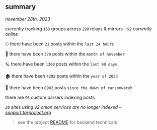 
## summary
_november 28th, 2023_

currently tracking `163` groups across `299` relays & mirrors - _`92` currently online_

⏲ there have been `21` posts within the `last 24 hours`

🦈 there have been `370` posts within the `month of november`

🪐 there have been `1360` posts within the `last 90 days`

🏚 there have been `4292` posts within the `year of 2023`

🦕 there have been `8982` posts `since the dawn of ransomwatch`

there are `96` custom parsers indexing posts

_`20` sites using v2 onion services are no longer indexed - [support.torproject.org](https://support.torproject.org/onionservices/v2-deprecation/)_

> see the project [README](https://github.com/joshhighet/ransomwatch#ransomwatch--) for backend technicals
